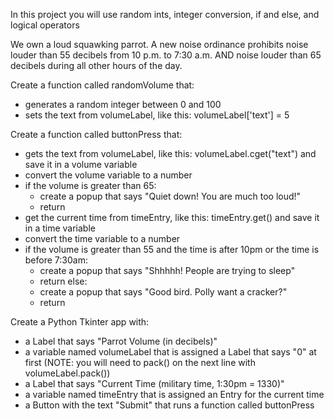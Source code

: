 In this project you will use random ints, integer conversion, if and else, and logical operators

We own a loud squawking parrot. A new noise ordinance prohibits noise louder than 55 decibels from 10 p.m. to 7:30 a.m. AND noise louder than 65 decibels during all other hours of the day. 
 

Create a function called randomVolume that:
- generates a random integer between 0 and 100
- sets the text from volumeLabel, like this: volumeLabel['text'] = 5

Create a function called buttonPress that:
- gets the text from volumeLabel, like this: volumeLabel.cget("text") and save it in a volume variable
- convert the volume variable to a number
- if the volume is greater than 65:
  - create a popup that says "Quiet down! You are much too loud!"
  - return
- get the current time from timeEntry, like this: timeEntry.get() and save it in a time variable
- convert the time variable to a number
- if the volume is greater than 55 and the time is after 10pm or the time is before 7:30am:
  - create a popup that says "Shhhhh! People are trying to sleep"
  - return
  else:
  - create a popup that says "Good bird. Polly want a cracker?"
  - return

Create a Python Tkinter app with:
- a Label that says "Parrot Volume (in decibels)"
- a variable named volumeLabel that is assigned a Label that says "0" at first (NOTE: you will need to pack() on the next line with volumeLabel.pack())
- a Label that says "Current Time (military time, 1:30pm = 1330)"
- a variable named timeEntry that is assigned an Entry for the current time
- a Button with the text "Submit" that runs a function called buttonPress
